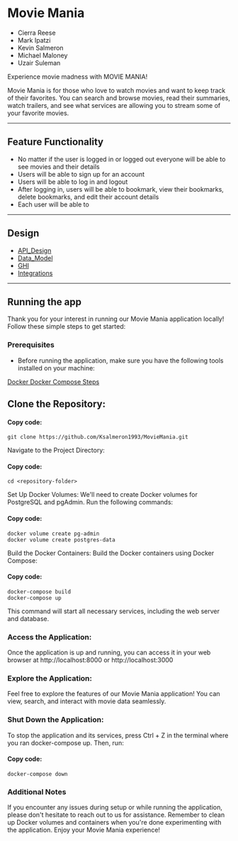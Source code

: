 # Movie Mania
- Cierra Reese
- Mark Ipatzi
- Kevin Salmeron
- Michael Maloney
- Uzair Suleman

Experience movie madness with MOVIE MANIA!

Movie Mania is for those who love to watch movies and want to keep track of their favorites. You can search and browse movies, read their summaries, watch trailers, and see what services are allowing you to stream some of your favorite movies.

---

## Feature Functionality
- No matter if the user is logged in or logged out everyone will be able to see movies and their details
- Users will be able to sign up for an account
- Users will be able to log in and logout
- After logging in, users will be able to bookmark, view their bookmarks, delete bookmarks, and edit their account details
- Each user will be able to

---

## Design

- [API_Design](/docs/api-design.md)
- [Data_Model](/docs/datamodel.md)
- [GHI](/docs/ghi.md)
- [Integrations](/docs/integrations.md)

---

## Running the app

Thank you for your interest in running our Movie Mania application locally! Follow these simple steps to get started:

### Prerequisites
- Before running the application, make sure you have the following tools installed on your machine:

[Docker
Docker Compose
Steps](https://www.docker.com/products/docker-desktop/)


## Clone the Repository:

#### Copy code:
```
git clone https://github.com/Ksalmeron1993/MovieMania.git
```
Navigate to the Project Directory:
#### Copy code:
```
cd <repository-folder>
```
Set Up Docker Volumes:
We'll need to create Docker volumes for PostgreSQL and pgAdmin. Run the following commands:
#### Copy code:
```
docker volume create pg-admin
docker volume create postgres-data
```
Build the Docker Containers:
Build the Docker containers using Docker Compose:
#### Copy code:
```
docker-compose build
docker-compose up
```
This command will start all necessary services, including the web server and database.

### Access the Application:
Once the application is up and running, you can access it in your web browser at http://localhost:8000 or http://localhost:3000

### Explore the Application:
Feel free to explore the features of our Movie Mania application! You can view, search, and interact with movie data seamlessly.

### Shut Down the Application:
To stop the application and its services, press Ctrl + Z in the terminal where you ran docker-compose up. Then, run:
#### Copy code:
```
docker-compose down
```

### Additional Notes
If you encounter any issues during setup or while running the application, please don't hesitate to reach out to us for assistance.
Remember to clean up Docker volumes and containers when you're done experimenting with the application.
Enjoy your Movie Mania experience!

